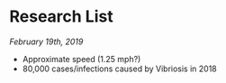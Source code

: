 # Research List
*February 19th, 2019*

* Approximate speed (1.25 mph?)
* 80,000 cases/infections caused by Vibriosis in 2018
